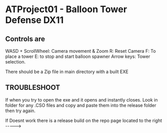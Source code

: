 # ATProject01 - Balloon Tower Defense DX11
## Controls are 

WASD + ScrollWheel:  Camera movement & Zoom
R: Reset Camera
F: To place a tower
E: to stop and start balloon spawner
Arrow keys: Tower selection.

There should be a Zip file in main directory with a built EXE

## TROUBLESHOOT
If when you try to open the exe and it opens and instantly closes.
Look in folder for any .CSO files and copy and paste them into the release folder then try again.

If Doesnt work there is a release build on the repo page located to the right ----->
